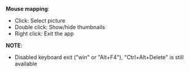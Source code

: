 **Mouse mapping**:  
-   Click: Select picture  
-   Double click: Show/hide thumbnails  
-   Right click: Exit the app
  
**NOTE**:  
-   Disabled keyboard exit ("win" or "Alt+F4"), "Ctrl+Alt+Delete" is still available
